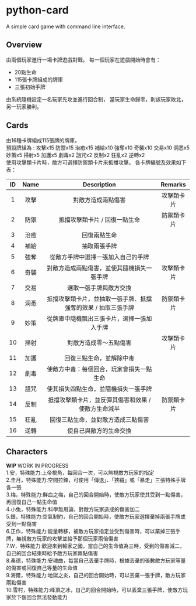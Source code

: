 # python-card
A simple card game with command line interface.
## Overview
由兩個玩家進行一場卡牌遊戲對戰。
每一個玩家在遊戲開始時會有：
* 20點生命
* 115張卡牌組成的牌庫
* 三張初始手牌

由系統隨機設定一名玩家先攻並進行回合制，
當玩家生命歸零，則該玩家敗北，另一玩家勝利。
## Cards
由16種卡牌組成115張牌的牌庫。  
預設牌組為 : 攻擊x15 防禦x15 治癒x15 補給x10 強奪x10 奇襲x10 交易x10 洞悉x5 妙策x5 掃射x5 加護x5 劇毒x2 詛咒x2 反制x2 狂亂x2 逆轉x2  
使用攻擊類卡片時，敵方可選擇防禦類卡片來抵擋攻擊。
各卡牌編號及效果如下表：

|  ID | Name | Description | Remarks |
| :--:   | :-----:  | :----: | :-----: |
| 1 | 攻擊 | 對敵方造成兩點傷害 | 攻擊類卡片 |
| 2 | 防禦 | 抵擋攻擊類卡片 / 回復一點生命  | 防禦類卡片 |
| 3 | 治癒 |  回復兩點生命  |  |
| 4 | 補給 | 抽取兩張手牌  |  |
| 5 | 強奪 | 從敵方手牌中選擇一張加入自己的手牌  |  |
| 6 | 奇襲 | 對敵方造成兩點傷害，並使其隨機損失一張手牌  | 攻擊類卡片 |
| 7 | 交易 | 選取一張手牌與敵方交換  |  |
| 8 | 洞悉 | 抵擋攻擊類卡片，並抽取一張手牌、抵擋強奪的效果 / 抽取三張手牌  | 防禦類卡片 |
| 9 | 妙策 | 從牌庫中隨機飄出三張卡片，選擇一張加入手牌  |  |
| 10 | 掃射 | 對敵方造成零～五點傷害  | 攻擊類卡片 |
| 11 | 加護 | 回復三點生命，並解除中毒 |  |
| 12 | 劇毒 | 使敵方中毒：每個回合，玩家會損失一點生命  |  |
| 13 | 詛咒 | 使其損失四點生命，並隨機損失一張手牌  |  |
| 14 | 反制 | 抵擋攻擊類卡片，並反彈其傷害和效果 / 使敵方生命減半  | 防禦類卡片 |
| 15 | 狂亂 | 回復三點生命，並對敵方造成三點傷害 |  |
| 16 | 逆轉 | 使自己與敵方的生命交換  | <br> |
## Characters
__WIP__ WORK IN PROGRESS  
1.安，特殊能力:上帝視角，每回合一次，可以無視敵方玩家的指定  
2.圭月，特殊能力:空間拉鍊，可使用「傳送」、「狹縫」或「暴走」三張特殊手牌各一張  
3.梅，特殊能力:鮮血之梅，自己的回合開始時，使敵方玩家使其受到一點傷害，再回復自己一點生命值  
4.小兔，特殊能力:科學無用論，對敵方玩家造成的傷害加二  
5.銀，特殊能力:空氣制約，自己的回合開始時，使敵方玩家選擇棄掉兩張手牌或受到一點傷害  
6.正作，特殊能力:能量轉移，被敵方玩家指定並受到傷害時，可以棄掉三張手牌，無視敵方玩家的攻擊並給予那個玩家兩倍傷害  
7.W，特殊能力:歡迎來到輸家之國，當自己的生命值為三時，受到的傷害減二，自己的回合結束時給予敵方玩家兩點傷害  
8.桑德，特殊能力:安魂曲，每當自己丟棄手牌時，根據丟棄的張數敵方玩家等量的傷害或回復自己等量的生命值  
9.海爾，特殊能力:地獄之炎，自己的回合開始時，可以丟棄一張手牌，敵方玩家兩點傷害  
10.雪村，特殊能力:峰頂之冰，自己的回合開始時，可以丟棄三張手牌，使敵方玩家於下個回合無法發動能力  
